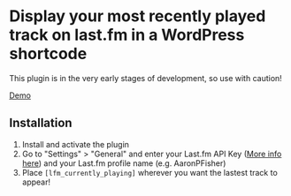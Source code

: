 # Display your most recently played track on last.fm in a WordPress shortcode

This plugin is in the very early stages of development, so use with caution!

[Demo](https://aaronfisher.net/)

## Installation

1. Install and activate the plugin
2. Go to "Settings" > "General" and enter your Last.fm API Key ([More info here](https://www.last.fm/api/)) and your Last.fm profile name (e.g. AaronPFisher)
3. Place `[lfm_currently_playing]` wherever you want the lastest track to appear!
